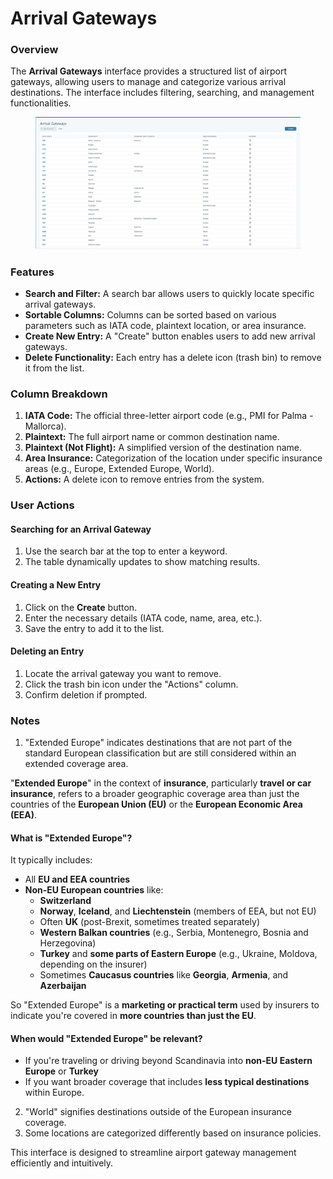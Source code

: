 # Arrival Gateways

### Overview

The **Arrival Gateways** interface provides a structured list of airport gateways, allowing users to manage and categorize various arrival destinations. The interface includes filtering, searching, and management functionalities.

<figure><img src="../.gitbook/assets/image (19) (1) (1) (1) (1).png" alt=""><figcaption></figcaption></figure>

### Features

* **Search and Filter:** A search bar allows users to quickly locate specific arrival gateways.
* **Sortable Columns:** Columns can be sorted based on various parameters such as IATA code, plaintext location, or area insurance.
* **Create New Entry:** A "Create" button enables users to add new arrival gateways.
* **Delete Functionality:** Each entry has a delete icon (trash bin) to remove it from the list.

### Column Breakdown

1. **IATA Code:** The official three-letter airport code (e.g., PMI for Palma - Mallorca).
2. **Plaintext:** The full airport name or common destination name.
3. **Plaintext (Not Flight):** A simplified version of the destination name.
4. **Area Insurance:** Categorization of the location under specific insurance areas (e.g., Europe, Extended Europe, World).
5. **Actions:** A delete icon to remove entries from the system.

### User Actions

#### Searching for an Arrival Gateway

1. Use the search bar at the top to enter a keyword.
2. The table dynamically updates to show matching results.

#### Creating a New Entry

1. Click on the **Create** button.
2. Enter the necessary details (IATA code, name, area, etc.).
3. Save the entry to add it to the list.

#### Deleting an Entry

1. Locate the arrival gateway you want to remove.
2. Click the trash bin icon under the "Actions" column.
3. Confirm deletion if prompted.

### Notes

1. "Extended Europe" indicates destinations that are not part of the standard European classification but are still considered within an extended coverage area.

"**Extended Europe**" in the context of **insurance**, particularly **travel or car insurance**, refers to a broader geographic coverage area than just the countries of the **European Union (EU)** or the **European Economic Area (EEA)**.

#### What is "Extended Europe"?

It typically includes:

* All **EU and EEA countries**
* **Non-EU European countries** like:
  * **Switzerland**
  * **Norway**, **Iceland**, and **Liechtenstein** (members of EEA, but not EU)
  * Often **UK** (post-Brexit, sometimes treated separately)
  * **Western Balkan countries** (e.g., Serbia, Montenegro, Bosnia and Herzegovina)
  * **Turkey** and **some parts of Eastern Europe** (e.g., Ukraine, Moldova, depending on the insurer)
  * Sometimes **Caucasus countries** like **Georgia**, **Armenia**, and **Azerbaijan**

So "Extended Europe" is a **marketing or practical term** used by insurers to indicate you're covered in **more countries than just the EU**.

#### When would "Extended Europe" be relevant?

* If you're traveling or driving beyond Scandinavia into **non-EU Eastern Europe** or **Turkey**
* If you want broader coverage that includes **less typical destinations** within Europe.



2. "World" signifies destinations outside of the European insurance coverage.
3. Some locations are categorized differently based on insurance policies.

This interface is designed to streamline airport gateway management efficiently and intuitively.
